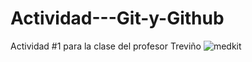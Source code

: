 # Actividad---Git-y-Github
Actividad #1 para la clase del profesor Treviño
![medkit](https://github.com/user-attachments/assets/cfc70175-0904-4135-93d7-1b7c831a33e3)

